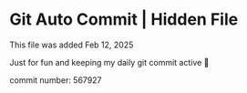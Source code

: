 # Git Auto Commit | Hidden File

This file was added Feb 12, 2025

Just for fun and keeping my daily git commit active 🤪

commit number: 567927
